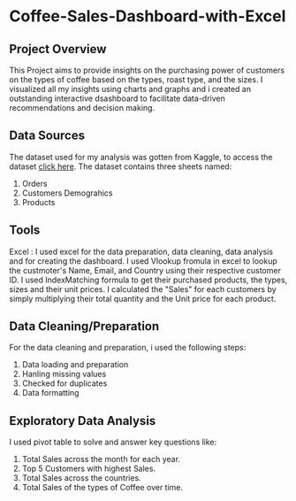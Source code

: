 # Coffee-Sales-Dashboard-with-Excel

## Project Overview 

This Project aims to provide insights on the purchasing power of customers on the types of coffee based on the types, roast type, and the sizes. I visualized all my insights using charts and graphs and i created an outstanding interactive dsashboard to facilitate data-driven recommendations and decision making.


## Data Sources 
The dataset used for my analysis was gotten from Kaggle, to access the dataset [click here](https://www.kaggle.com/datasets/mohammadkaiftahir/coffee-orders-data). The dataset contains three sheets named:
1. Orders
2. Customers Demograhics
3. Products

## Tools 

Excel : I used excel for the data preparation, data cleaning, data analysis and for creating the dashboard. I used Vlookup fromula in excel to lookup the custmoter's Name, Email, and Country using their respective customer ID. I used IndexMatching formula to get their purchased products, the types, sizes and their unit prices. I calculated the "Sales" for each customers by simply multiplying their total quantity and the Unit price for each product.

## Data Cleaning/Preparation 

For the data cleaning and preparation, i used the following steps:
1. Data loading and preparation
2. Hanling missing values
3. Checked for duplicates
4. Data formatting

## Exploratory Data Analysis 

I used pivot table to solve and answer key questions like:
1. Total Sales across the month for each year.
2. Top 5 Customers with highest Sales.
3. Total Sales across the countries.
4. Total Sales of the types of Coffee over time.

